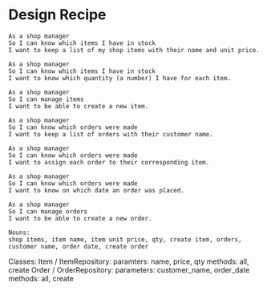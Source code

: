 # Design Recipe

```text
As a shop manager
So I can know which items I have in stock
I want to keep a list of my shop items with their name and unit price.

As a shop manager
So I can know which items I have in stock
I want to know which quantity (a number) I have for each item.

As a shop manager
So I can manage items
I want to be able to create a new item.

As a shop manager
So I can know which orders were made
I want to keep a list of orders with their customer name.

As a shop manager
So I can know which orders were made
I want to assign each order to their corresponding item.

As a shop manager
So I can know which orders were made
I want to know on which date an order was placed. 

As a shop manager
So I can manage orders
I want to be able to create a new order.
```

```text
Nouns:
shop items, item name, item unit price, qty, create item, orders, customer name, order date, create order
```

Classes:
Item / ItemRepository:
    paramters: name, price, qty
    methods: all, create
Order / OrderRepository:
    parameters: customer_name, order_date
    methods: all, create
